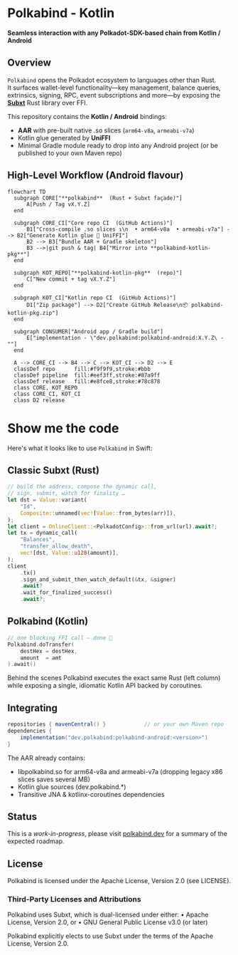# Polkabind - Kotlin

**Seamless interaction with any Polkadot-SDK-based chain from Kotlin / Android**


## Overview  

`Polkabind` opens the Polkadot ecosystem to languages other than Rust.  
It surfaces wallet-level functionality—key management, balance queries, extrinsics, signing, RPC, event subscriptions and more—by exposing the **[Subxt](https://github.com/paritytech/subxt)** Rust library over FFI.

This repository contains the **Kotlin / Android** bindings:

* **AAR** with pre-built native .so slices (`arm64-v8a`, `armeabi-v7a`)  
* Kotlin glue generated by **UniFFI**  
* Minimal Gradle module ready to drop into any Android project (or be published to your own Maven repo)


## High-Level Workflow (Android flavour)

```mermaid
flowchart TD
  subgraph CORE["**polkabind**  (Rust + Subxt façade)"]
      A[Push / Tag vX.Y.Z]
  end

  subgraph CORE_CI["Core repo CI  (GitHub Actions)"]
      B1["Cross-compile .so slices ↴\n  • arm64-v8a  • armeabi-v7a"] --> B2["Generate Kotlin glue 🔧 UniFFI"]
      B2 --> B3["Bundle AAR + Gradle skeleton"]
      B3 -->|git push & tag| B4["Mirror into **polkabind-kotlin-pkg**"]
  end

  subgraph KOT_REPO["**polkabind-kotlin-pkg**  (repo)"]
      C["New commit + tag vX.Y.Z"]
  end

  subgraph KOT_CI["Kotlin repo CI  (GitHub Actions)"]
      D1["Zip package"] --> D2["Create GitHub Release\n📦 polkabind-kotlin-pkg.zip"]
  end

  subgraph CONSUMER["Android app / Gradle build"]
      E["implementation - \"dev.polkabind:polkabind-android:X.Y.Z\ -""]
  end

  A --> CORE_CI --> B4 --> C --> KOT_CI --> D2 --> E
  classDef repo      fill:#f9f9f9,stroke:#bbb
  classDef pipeline  fill:#eef3ff,stroke:#87a9ff
  classDef release   fill:#e8fce8,stroke:#78c878
  class CORE, KOT_REPO
  class CORE_CI, KOT_CI
  class D2 release
```

# Show me the code

Here's what it looks like to use `Polkabind` in Swift:

## Classic Subxt (Rust)

``` rust
// build the address, compose the dynamic call,
// sign, submit, watch for finality …
let dst = Value::variant(
    "Id",
    Composite::unnamed(vec![Value::from_bytes(arr)]),
);
let client = OnlineClient::<PolkadotConfig>::from_url(url).await?;
let tx = dynamic_call(
    "Balances",
    "transfer_allow_death",
    vec![dst, Value::u128(amount)],
);
client
    .tx()
    .sign_and_submit_then_watch_default(&tx, &signer)
    .await?
    .wait_for_finalized_success()
    .await?;
```

## Polkabind (Kotlin)
```kotlin
// one blocking FFI call – done 🎉
Polkabind.doTransfer(
    destHex = destHex,
    amount  = amt
).await()
```

Behind the scenes Polkabind executes the exact same Rust (left column) while exposing a single, idiomatic Kotlin API backed by coroutines.

## Integrating

``` groovy
repositories { mavenCentral() }            // or your own Maven repo
dependencies {
    implementation("dev.polkabind:polkabind-android:<version>")
}
```

The AAR already contains:
- libpolkabind.so for arm64-v8a and armeabi-v7a
(dropping legacy x86 slices saves several MB)
- Kotlin glue sources (dev.polkabind.*)
- Transitive JNA & kotlinx-coroutines dependencies

## Status

This is a *work-in-progress*, please visit [polkabind.dev](https://polkabind.dev) for a summary of the expected roadmap.

## License

Polkabind is licensed under the Apache License, Version 2.0 (see LICENSE).

### Third-Party Licenses and Attributions

Polkabind uses Subxt, which is dual-licensed under either:
    • Apache License, Version 2.0, or
    • GNU General Public License v3.0 (or later)

Polkabind explicitly elects to use Subxt under the terms of the Apache License, Version 2.0.
